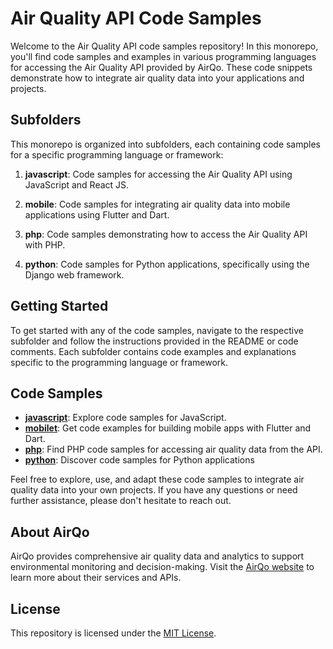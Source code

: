 # Air Quality API Code Samples

Welcome to the Air Quality API code samples repository! In this monorepo, you'll find code samples and examples in various programming languages for accessing the Air Quality API provided by AirQo. These code snippets demonstrate how to integrate air quality data into your applications and projects.

## Subfolders

This monorepo is organized into subfolders, each containing code samples for a specific programming language or framework:

1. **javascript**: Code samples for accessing the Air Quality API using JavaScript and React JS.

2. **mobile**: Code samples for integrating air quality data into mobile applications using Flutter and Dart.

3. **php**: Code samples demonstrating how to access the Air Quality API with PHP.

4. **python**: Code samples for Python applications, specifically using the Django web framework.

## Getting Started

To get started with any of the code samples, navigate to the respective subfolder and follow the instructions provided in the README or code comments. Each subfolder contains code examples and explanations specific to the programming language or framework.

## Code Samples

- [**javascript**](./javascript): Explore code samples for JavaScript.
- [**mobilet**](./mobile): Get code examples for building mobile apps with Flutter and Dart.
- [**php**](./php): Find PHP code samples for accessing air quality data from the API.
- [**python**](./python): Discover code samples for Python applications 

Feel free to explore, use, and adapt these code samples to integrate air quality data into your own projects. If you have any questions or need further assistance, please don't hesitate to reach out.

## About AirQo

AirQo provides comprehensive air quality data and analytics to support environmental monitoring and decision-making. Visit the [AirQo website](https://www.airqo.net/) to learn more about their services and APIs.

## License

This repository is licensed under the [MIT License](LICENSE).
